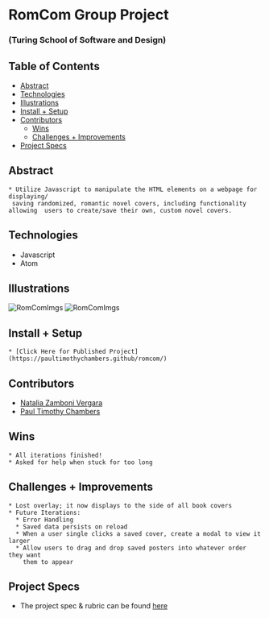 # RomCom Group Project

### (Turing School of Software and Design)

## Table of Contents
  - [Abstract](#abstract)
  - [Technologies](#technologies)
  - [Illustrations](#illustrations)
  - [Install + Setup](#set-up)
  - [Contributors](#contributors)
	- [Wins](#wins)
	- [Challenges + Improvements](#challenges-+-Improvements)
  - [Project Specs](#project-specs)

## Abstract
	* Utilize Javascript to manipulate the HTML elements on a webpage for displaying/
     saving randomized, romantic novel covers, including functionality allowing  users to create/save their own, custom novel covers.

## Technologies
  * Javascript
  * Atom

## Illustrations
![RomComImgs](https://i.imgur.com/ee2uGdT.png)
![RomComImgs](https://i.imgur.com/7CCZ5Jv.png)

## Install + Setup
	* [Click Here for Published Project](https://paultimothychambers.github/romcom/)

## Contributors
  * [Natalia Zamboni Vergara](https://github.com/nzambonivergara)
  * [Paul Timothy Chambers](https://github.com/PaulTimothyChambers)

## Wins
	* All iterations finished!
	* Asked for help when stuck for too long

## Challenges + Improvements
	* Lost overlay; it now displays to the side of all book covers
	* Future Iterations:
      * Error Handling
      * Saved data persists on reload
      * When a user single clicks a saved cover, create a modal to view it larger
      * Allow users to drag and drop saved posters into whatever order they want  
        them to appear

## Project Specs
  * The project spec & rubric can be found [here](https://frontend.turing.edu/projects/module-1/romcom-pair.html)
